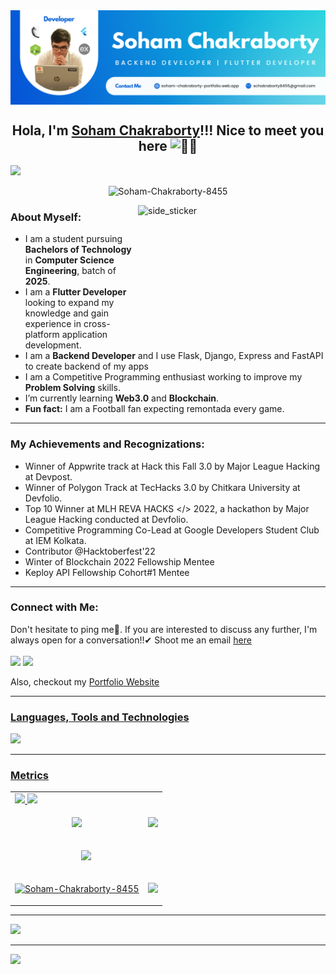<img align="center" alt="" src="./Me.png">
<h2 align="center"> Hola, I'm <a href = "https://www.linkedin.com/in/soham-chakraborty-666840221/">Soham Chakraborty</a>!!! Nice to meet you here <img src="https://media.tenor.com/images/b617c36f9db276d3146e974b8ff64f4c/tenor.gif" 
         alt="👋🏻"
         height="35"
	 width="35" /></h2>
<img src="https://user-images.githubusercontent.com/73097560/115834477-dbab4500-a447-11eb-908a-139a6edaec5c.gif">
<p align="center"> <img src="https://komarev.com/ghpvc/?username=Soham-Chakraborty-8455&label=Profile%20views&color=0e75b6&style=flat" alt="Soham-Chakraborty-8455" /> </p>

<img align="right" width=300px height=200px alt="side_sticker" src="https://cdn.dribbble.com/users/4382412/screenshots/15633275/media/085a014ebebde73e5cd510c93941f49a.gif" />

### About Myself:

- I am a student pursuing **Bachelors of Technology** in **Computer Science Engineering**, batch of **2025**.
- I am a **Flutter Developer** looking to expand my knowledge and gain experience in cross-platform application development.
- I am a **Backend Developer** and I use Flask, Django, Express and FastAPI to create backend of my apps
- I am a Competitive Programming enthusiast working to improve my **Problem Solving** skills.
- I’m currently learning **Web3.0** and **Blockchain**.
- **Fun fact:** I am a Football fan expecting remontada every game.
<hr>

### My Achievements and Recognizations:
- Winner of Appwrite track at Hack this Fall 3.0 by Major League Hacking at Devpost.
- Winner of Polygon Track at TecHacks 3.0 by Chitkara University at Devfolio.
- Top 10 Winner at MLH REVA HACKS </> 2022, a hackathon by Major League Hacking conducted at Devfolio.
- Competitive Programming Co-Lead at Google Developers Student Club at IEM Kolkata.
- Contributor @Hacktoberfest'22
- Winter of Blockchain 2022 Fellowship Mentee
- Keploy API Fellowship Cohort#1 Mentee
<hr>


### Connect with Me:
Don't hesitate to ping me🤝. If you are interested to discuss any further, I'm always open for a conversation!!✔ Shoot me an email <a href = "mailto:schakraborty8455">here</b><br><br>
<a href = "https://www.linkedin.com/in/soham-chakraborty-666840221/"><img src = "https://skillicons.dev/icons?i=linkedin&theme=dark" height = 38></a>
<a href = "https://discordapp.com/users/Soham Chakraborty#7576"><img src = "https://skillicons.dev/icons?i=discord&theme=dark" height = 38></a>

Also, checkout my <a href = "https://soham-chakraborty-portfolio.web.app/">Portfolio Website</b><br>
<hr>

### Languages, Tools and Technologies
<img src = "https://skillicons.dev/icons?i=c,cpp,py,flask,django,fastapi,express,flutter,dart,kotlin,js,firebase,solidity,nodejs,mongodb,dynamodb,mysql,postgres,sqlite,git,github,androidstudio,vscode,gradle&theme=dark&perline=21" height = 90>
<hr>

 
### Metrics
<table>
	<tr>
		<td colspan = "2"><a href="https://github.com/Soham-Chakraborty-8455/github-readme-activity-graph#gh-light-mode-only">
 <img src="https://github-readme-activity-graph.cyclic.app/graph?username=Soham-Chakraborty-8455&theme=react&area=true&hide_border=true#gh-light-mode-only" width="100%">
</a>
<a href="https://github.com/Soham-Chakraborty-8455/github-readme-activity-graph#gh-dark-mode-only">
 <img src="https://github-readme-activity-graph.cyclic.app/graph?username=Soham-Chakraborty-8455&theme=dracula&area=true&hide_border=true#gh-dark-mode-only" width="100%">
</a></td>
	</tr>
	<tr>
		<td><p align="center"><img width=100% src="https://github-readme-stats.vercel.app/api?username=Soham-Chakraborty-8455&hide_border=true&include_all_commits=true&count_private=true&show_icons=true&line_height=20&theme=dark"></p></td>
		<td><p align="center"><img src="https://github-readme-streak-stats.herokuapp.com/?user=Soham-Chakraborty-8455&theme=dark"/></p></td>
	</tr>
	<tr>
		<td colspan = "2"><p align="center"><img width=100% src="https://github-profile-trophy.vercel.app/?username=Soham-Chakraborty-8455&hide_border=true&count_private=true&column=8&theme=dark&no-frame=true"></p></td>
	</tr>
	<tr>
		<td><p align="center"><img src="https://github-readme-stats.vercel.app/api/top-langs?username=Soham-Chakraborty-8455&show_icons=true&locale=en&layout=compact&theme=dark" alt="Soham-Chakraborty-8455" /></p></td>
		<td><p align="center"><img src="https://github-profile-summary-cards.vercel.app/api/cards/profile-details?username=Soham-Chakraborty-8455&theme=vue" /></p></td>
	</tr>
</table>
<hr>
<a href = "https://holopin.io/@soham_8455"><img src = "https://holopin.me/soham_8455"></a>
<hr>

<img src="https://user-images.githubusercontent.com/73097560/115834477-dbab4500-a447-11eb-908a-139a6edaec5c.gif">


